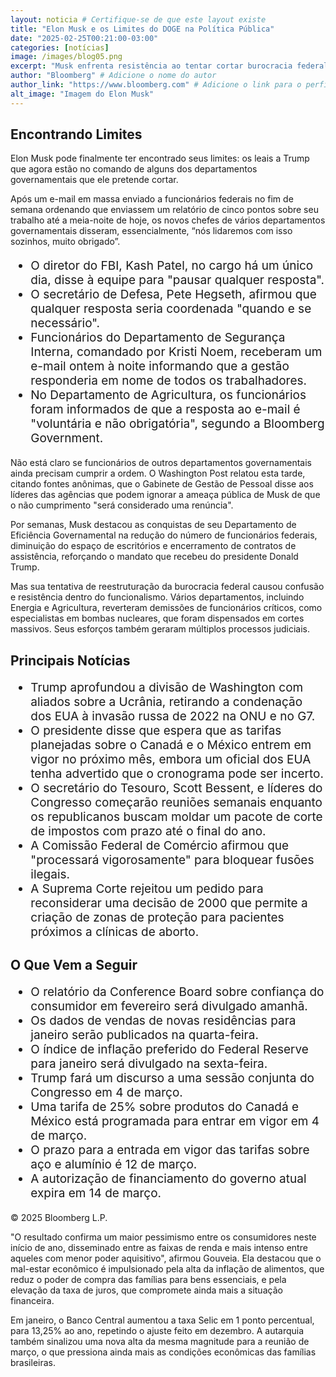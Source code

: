 ```yaml
---
layout: noticia # Certifique-se de que este layout existe
title: "Elon Musk e os Limites do DOGE na Política Pública"
date: "2025-02-25T00:21:00-03:00"
categories: [notícias]
image: /images/blog05.png
excerpt: "Musk enfrenta resistência ao tentar cortar burocracia federal, com departamentos ignorando sua ordem. Demissões revertidas e processos judiciais aumentam o impasse."
author: "Bloomberg" # Adicione o nome do autor
author_link: "https://www.bloomberg.com" # Adicione o link para o perfil do autor
alt_image: "Imagem do Elon Musk"
---
```


<h2>Encontrando Limites</h2>

<p>
  Elon Musk pode finalmente ter encontrado seus limites: os leais a Trump que agora estão no comando de alguns dos departamentos governamentais que ele pretende cortar.
</p>

<p>
  Após um e-mail em massa enviado a funcionários federais no fim de semana ordenando que enviassem um relatório de cinco pontos sobre seu trabalho até a meia-noite de hoje, os novos chefes de vários departamentos governamentais disseram, essencialmente, “nós lidaremos com isso sozinhos, muito obrigado”.
</p>

<ul style="font-size: 19px">
  <li>
    O diretor do FBI, <span class="highlight">Kash Patel</span>, no cargo há um único dia, disse à equipe para "pausar qualquer resposta".
  </li>
  <li>
    O secretário de Defesa, <span class="highlight">Pete Hegseth</span>, afirmou que qualquer resposta seria coordenada "quando e se necessário".
  </li>
  <li>
    Funcionários do <span class="highlight">Departamento de Segurança Interna</span>, comandado por <span class="highlight">Kristi Noem</span>, receberam um e-mail ontem à noite informando que a gestão responderia em nome de todos os trabalhadores.
  </li>
  <li>
    No <span class="highlight">Departamento de Agricultura</span>, os funcionários foram informados de que a resposta ao e-mail é "voluntária e não obrigatória", segundo a Bloomberg Government.
  </li>
</ul>

<p>
  Não está claro se funcionários de outros departamentos governamentais ainda precisam cumprir a ordem. O <span class="highlight">Washington Post</span> relatou esta tarde, citando fontes anônimas, que o <span class="highlight">Gabinete de Gestão de Pessoal</span> disse aos líderes das agências que podem ignorar a ameaça pública de Musk de que o não cumprimento "será considerado uma renúncia".
</p>

<p>
  Por semanas, Musk destacou as conquistas de seu <span class="highlight">Departamento de Eficiência Governamental</span> na redução do número de funcionários federais, diminuição do espaço de escritórios e encerramento de contratos de assistência, reforçando o mandato que recebeu do presidente <span class="highlight">Donald Trump</span>.
</p>

<p>
  Mas sua tentativa de reestruturação da burocracia federal causou confusão e resistência dentro do funcionalismo. Vários departamentos, incluindo <span class="highlight">Energia</span> e <span class="highlight">Agricultura</span>, reverteram demissões de funcionários críticos, como especialistas em bombas nucleares, que foram dispensados em cortes massivos. Seus esforços também geraram múltiplos processos judiciais.
</p>

<h2>Principais Notícias</h2>

<ul style="font-size: 19px">
  <li>
    Trump aprofundou a divisão de Washington com aliados sobre a Ucrânia, retirando a condenação dos EUA à invasão russa de 2022 na ONU e no G7.
  </li>
  <li>
    O presidente disse que espera que as tarifas planejadas sobre o Canadá e o México entrem em vigor no próximo mês, embora um oficial dos EUA tenha advertido que o cronograma pode ser incerto.
  </li>
  <li>
    O secretário do Tesouro, <span class="highlight">Scott Bessent</span>, e líderes do Congresso começarão reuniões semanais enquanto os republicanos buscam moldar um pacote de corte de impostos com prazo até o final do ano.
  </li>
  <li>
    A <span class="highlight">Comissão Federal de Comércio</span> afirmou que "processará vigorosamente" para bloquear fusões ilegais.
  </li>
  <li>
    A <span class="highlight">Suprema Corte</span> rejeitou um pedido para reconsiderar uma decisão de 2000 que permite a criação de zonas de proteção para pacientes próximos a clínicas de aborto.
  </li>
</ul>

<h2>O Que Vem a Seguir</h2>

<ul style="font-size: 19px">
  <li>
    O relatório da <span class="highlight">Conference Board</span> sobre confiança do consumidor em fevereiro será divulgado amanhã.
  </li>
  <li>
    Os dados de vendas de novas residências para janeiro serão publicados na quarta-feira.
  </li>
  <li>
    O índice de inflação preferido do <span class="highlight">Federal Reserve</span> para janeiro será divulgado na sexta-feira.
  </li>
  <li>
    Trump fará um discurso a uma sessão conjunta do Congresso em 4 de março.
  </li>
  <li>
    Uma tarifa de 25% sobre produtos do Canadá e México está programada para entrar em vigor em 4 de março.
  </li>
  <li>
    O prazo para a entrada em vigor das tarifas sobre aço e alumínio é 12 de março.
  </li>
  <li>
    A autorização de financiamento do governo atual expira em 14 de março.
  </li>
</ul>

<p>
  <span class="highlight">© 2025 Bloomberg L.P.</span>
</p>

"O resultado confirma um maior pessimismo entre os consumidores neste início de ano, disseminado entre as faixas de renda e mais intenso entre aqueles com menor poder aquisitivo", afirmou Gouveia. Ela destacou que o mal-estar econômico é impulsionado pela alta da inflação de alimentos, que reduz o poder de compra das famílias para bens essenciais, e pela elevação da taxa de juros, que compromete ainda mais a situação financeira.

Em janeiro, o Banco Central aumentou a taxa Selic em 1 ponto percentual, para 13,25% ao ano, repetindo o ajuste feito em dezembro. A autarquia também sinalizou uma nova alta da mesma magnitude para a reunião de março, o que pressiona ainda mais as condições econômicas das famílias brasileiras.
